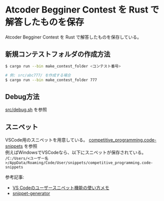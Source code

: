 # Atcoder Begginer Contest を Rust で解答したものを保存
Atcoder Begginer Contest を Rust で解答したものを保存している。  

## 新規コンテストフォルダの作成方法
```sh
$ cargo run --bin make_contest_folder <コンテスト番号>

# 例: src/abc777/ を作成する場合
$ cargo run --bin make_contest_folder 777
```

## Debug方法
[src/debug.sh](src/debug.sh) を参照  

## スニペット
VSCode用のスニペットを用意している。 [competitive_programming.code-snippets](competitive_programming.code-snippets) を参照  
例えばWindowsでVSCodeなら、以下にスニペットが保存されている。  
`/C:/Users/<ユーザー名>/AppData/Roaming/Code/User/snippets/competitive_programming.code-snippets`

参考記事:
- [VS Codeのユーザースニペット機能の使い方メモ](https://qiita.com/12345/items/97ba616d530b4f692c97)  
- [snippet-generator](https://snippet-generator.app/?description=&tabtrigger=&snippet=&mode=vscode)  


